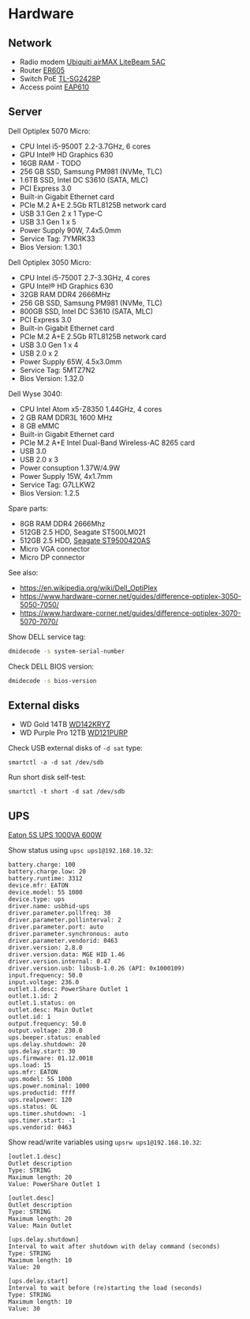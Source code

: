 # Hardware

## Network

* Radio modem [Ubiquiti airMAX LiteBeam 5AC](https://eu.store.ui.com/eu/en/pro/products/litebeam-5ac)
* Router [ER605](https://www.tp-link.com/en/business-networking/vpn-router/er605/)
* Switch PoE [TL-SG2428P](https://www.tp-link.com/en/business-networking/omada-switch-poe/tl-sg2428p/v1/)
* Access point [EAP610](https://www.tp-link.com/en/business-networking/omada-wifi-ceiling-mount/eap610/v3/)

## Server

Dell Optiplex 5070 Micro:

* CPU Intel i5-9500T 2.2-3.7GHz, 6 cores
* GPU Intel® HD Graphics 630
* 16GB RAM - TODO
* 256 GB SSD, Samsung PM981 (NVMe, TLC)
* 1.6TB SSD, Intel DC S3610 (SATA, MLC)
* PCI Express 3.0
* Built-in Gigabit Ethernet card
* PCIe M.2 A+E 2.5Gb RTL8125B network card
* USB 3.1 Gen 2 x 1 Type-C
* USB 3.1 Gen 1 x 5
* Power Supply 90W, 7.4x5.0mm
* Service Tag: 7YMRK33
* Bios Version: 1.30.1

Dell Optiplex 3050 Micro:

* CPU Intel i5-7500T 2.7-3.3GHz, 4 cores
* GPU Intel® HD Graphics 630
* 32GB RAM DDR4 2666MHz
* 256 GB SSD, Samsung PM981 (NVMe, TLC)
* 800GB SSD, Intel DC S3610 (SATA, MLC)
* PCI Express 3.0
* Built-in Gigabit Ethernet card
* PCIe M.2 A+E 2.5Gb RTL8125B network card
* USB 3.0 Gen 1 x 4
* USB 2.0 x 2
* Power Supply 65W, 4.5x3.0mm
* Service Tag: 5MTZ7N2
* Bios Version: 1.32.0

Dell Wyse 3040:

* CPU Intel Atom x5-Z8350 1.44GHz, 4 cores
* 2 GB RAM DDR3L 1600 MHz
* 8 GB eMMC
* Built-in Gigabit Ethernet card
* PCIe M.2 A+E Intel Dual-Band Wireless-AC 8265 card
* USB 3.0
* USB 2.0 x 3
* Power consuption 1.37W/4.9W
* Power Supply 15W, 4x1.7mm
* Service Tag: G7LLKW2
* Bios Version: 1.2.5

Spare parts:

* 8GB RAM DDR4 2666Mhz
* 512GB 2.5 HDD, Seagate ST500LM021
* 512GB 2.5 HDD, [Seagate ST9500420AS](https://www.seagate.com/docs/pdf/datasheet/disc/ds_momentus_7200_4.pdf)
* Micro VGA connector
* Micro DP connector

See also:

* <https://en.wikipedia.org/wiki/Dell_OptiPlex>
* <https://www.hardware-corner.net/guides/difference-optiplex-3050-5050-7050/>
* <https://www.hardware-corner.net/guides/difference-optiplex-3070-5070-7070/>

Show DELL service tag:

```bash
dmidecode -s system-serial-number
```

Check DELL BIOS version:

```bash
dmidecode -s bios-version
```

## External disks

* WD Gold 14TB [WD142KRYZ](https://www.westerndigital.com/products/internal-drives/wd-gold-sata-hdd?sku=WD142KRYZ)
* WD Purple Pro 12TB [WD121PURP](https://www.westerndigital.com/products/internal-drives/wd-purple-pro-sata-hdd?sku=WD121PURP)

Check USB external disks of `-d sat` type:

```shell
smartctl -a -d sat /dev/sdb
```

Run short disk self-test:

```shell
smartctl -t short -d sat /dev/sdb
```

## UPS

[Eaton 5S UPS 1000VA 600W](https://www.eaton.com/pl/pl-pl/skuPage.5S1000I.html)

Show status using `upsc ups1@192.168.10.32`:

```
battery.charge: 100
battery.charge.low: 20
battery.runtime: 3312
device.mfr: EATON
device.model: 5S 1000
device.type: ups
driver.name: usbhid-ups
driver.parameter.pollfreq: 30
driver.parameter.pollinterval: 2
driver.parameter.port: auto
driver.parameter.synchronous: auto
driver.parameter.vendorid: 0463
driver.version: 2.8.0
driver.version.data: MGE HID 1.46
driver.version.internal: 0.47
driver.version.usb: libusb-1.0.26 (API: 0x1000109)
input.frequency: 50.0
input.voltage: 236.0
outlet.1.desc: PowerShare Outlet 1
outlet.1.id: 2
outlet.1.status: on
outlet.desc: Main Outlet
outlet.id: 1
output.frequency: 50.0
output.voltage: 230.0
ups.beeper.status: enabled
ups.delay.shutdown: 20
ups.delay.start: 30
ups.firmware: 01.12.0018
ups.load: 15
ups.mfr: EATON
ups.model: 5S 1000
ups.power.nominal: 1000
ups.productid: ffff
ups.realpower: 120
ups.status: OL
ups.timer.shutdown: -1
ups.timer.start: -1
ups.vendorid: 0463
```

Show read/write variables using `upsrw ups1@192.168.10.32`:

```
[outlet.1.desc]
Outlet description
Type: STRING
Maximum length: 20
Value: PowerShare Outlet 1

[outlet.desc]
Outlet description
Type: STRING
Maximum length: 20
Value: Main Outlet

[ups.delay.shutdown]
Interval to wait after shutdown with delay command (seconds)
Type: STRING
Maximum length: 10
Value: 20

[ups.delay.start]
Interval to wait before (re)starting the load (seconds)
Type: STRING
Maximum length: 10
Value: 30
```
